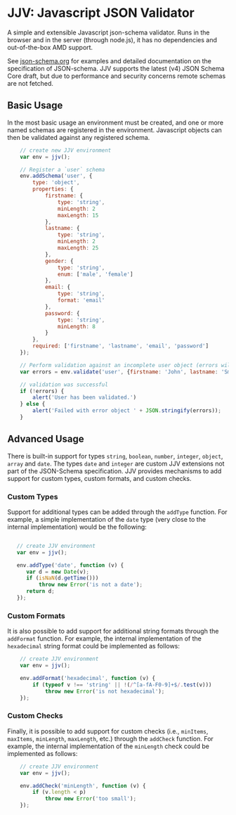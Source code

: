 # JJV: Javascript JSON Validator

A simple and extensible Javascript json-schema validator. Runs in the
browser and in the server (through node.js), it has no dependencies and
out-of-the-box AMD support.

See [json-schema.org](http://json-schema.org) for examples and detailed
documentation on the specification of JSON-schema. JJV supports the
latest (v4) JSON Schema Core draft, but due to performance and security
concerns remote schemas are not fetched.

## Basic Usage

In the most basic usage an environment must be created, and one or more
named schemas are registered in the environment. Javascript objects can
then be validated against any registered schema.

```javascript
    // create new JJV environment
    var env = jjv();

    // Register a `user` schema
    env.addSchema('user', {
        type: 'object',
        properties: {
            firstname: {
                type: 'string',
                minLength: 2
                maxLength: 15
            },
            lastname: {
                type: 'string',
                minLength: 2
                maxLength: 25
            },
            gender: {
                type: 'string',
                enum: ['male', 'female']
            },
            email: {
                type: 'string',
                format: 'email'
            },
            password: {
                type: 'string',
                minLength: 8
            }
        },
        required: ['firstname', 'lastname', 'email', 'password']
    });

    // Perform validation against an incomplete user object (errors will be reported)
    var errors = env.validate('user', {firstname: 'John', lastname: 'Smith'});

    // validation was successful
    if (!errors) {
        alert('User has been validated.')
    } else {
        alert('Failed with error object ' + JSON.stringify(errors));
    }

```

## Advanced Usage

There is built-in support for types `string`, `boolean`, `number`,
`integer`, `object`, `array` and `date`. The types `date` and `integer`
are custom JJV extensions not part of the JSON-Schema specification. JJV
provides mechanisms to add support for custom types, custom formats, and
custom checks.

### Custom Types

Support for additional types can be added through the `addType`
function. For example, a simple implementation of the `date` type (very
close to the internal implementation) would be the following:

```javascript

   // create JJV environment
   var env = jjv();

   env.addType('date', function (v) {
      var d = new Date(v);
      if (isNaN(d.getTime()))
          throw new Error('is not a date');
      return d;
   });
```

### Custom Formats

It is also possible to add support for additional string formats through
the `addFormat` function. For example, the internal implementation of
the `hexadecimal` string format could be implemented as follows:

```javascript
    // create JJV environment
    var env = jjv();

    env.addFormat('hexadecimal', function (v) {
        if (typeof v !== 'string' || !(/^[a-fA-F0-9]+$/.test(v)))
            throw new Error('is not hexadecimal');
    });
```

### Custom Checks

Finally, it is possible to add support for custom checks (i.e.,
`minItems`, `maxItems`, `minLength`, `maxLength`, etc.) through the
`addCheck` function. For example, the internal implementation of the
`minLength` check could be implemented as follows:

```javascript
    // create JJV environment
    var env = jjv();

    env.addCheck('minLength', function (v) {
        if (v.length < p)
            throw new Error('too small');
    });
```
